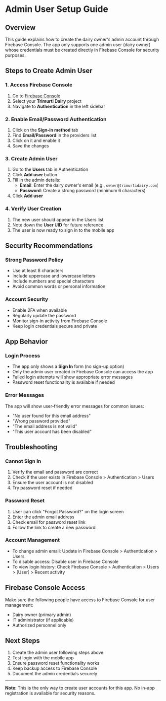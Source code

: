 # Admin User Setup Guide

## Overview
This guide explains how to create the dairy owner's admin account through Firebase Console. The app only supports one admin user (dairy owner) whose credentials must be created directly in Firebase Console for security purposes.

## Steps to Create Admin User

### 1. Access Firebase Console
1. Go to [Firebase Console](https://console.firebase.google.com/)
2. Select your **Trimurti Dairy** project
3. Navigate to **Authentication** in the left sidebar

### 2. Enable Email/Password Authentication
1. Click on the **Sign-in method** tab
2. Find **Email/Password** in the providers list
3. Click on it and enable it
4. Save the changes

### 3. Create Admin User
1. Go to the **Users** tab in Authentication
2. Click **Add user** button
3. Fill in the admin details:
   - **Email**: Enter the dairy owner's email (e.g., `owner@trimurtidairy.com`)
   - **Password**: Create a strong password (minimum 6 characters)
4. Click **Add user**

### 4. Verify User Creation
1. The new user should appear in the Users list
2. Note down the **User UID** for future reference
3. The user is now ready to sign in to the mobile app

## Security Recommendations

### Strong Password Policy
- Use at least 8 characters
- Include uppercase and lowercase letters
- Include numbers and special characters
- Avoid common words or personal information

### Account Security
- Enable 2FA when available
- Regularly update the password
- Monitor sign-in activity from Firebase Console
- Keep login credentials secure and private

## App Behavior

### Login Process
- The app only shows a **Sign In** form (no sign-up option)
- Only the admin user created in Firebase Console can access the app
- Failed login attempts will show appropriate error messages
- Password reset functionality is available if needed

### Error Messages
The app will show user-friendly error messages for common issues:
- "No user found for this email address"
- "Wrong password provided"
- "The email address is not valid"
- "This user account has been disabled"

## Troubleshooting

### Cannot Sign In
1. Verify the email and password are correct
2. Check if the user exists in Firebase Console > Authentication > Users
3. Ensure the user account is not disabled
4. Try password reset if needed

### Password Reset
1. User can click "Forgot Password?" on the login screen
2. Enter the admin email address
3. Check email for password reset link
4. Follow the link to create a new password

### Account Management
- To change admin email: Update in Firebase Console > Authentication > Users
- To disable access: Disable user in Firebase Console
- To view login history: Check Firebase Console > Authentication > Users > [User] > Recent activity

## Firebase Console Access
Make sure the following people have access to Firebase Console for user management:
- Dairy owner (primary admin)
- IT administrator (if applicable)
- Authorized personnel only

## Next Steps
1. Create the admin user following steps above
2. Test login with the mobile app
3. Ensure password reset functionality works
4. Keep backup access to Firebase Console
5. Document the admin credentials securely

---
**Note**: This is the only way to create user accounts for this app. No in-app registration is available for security reasons.
